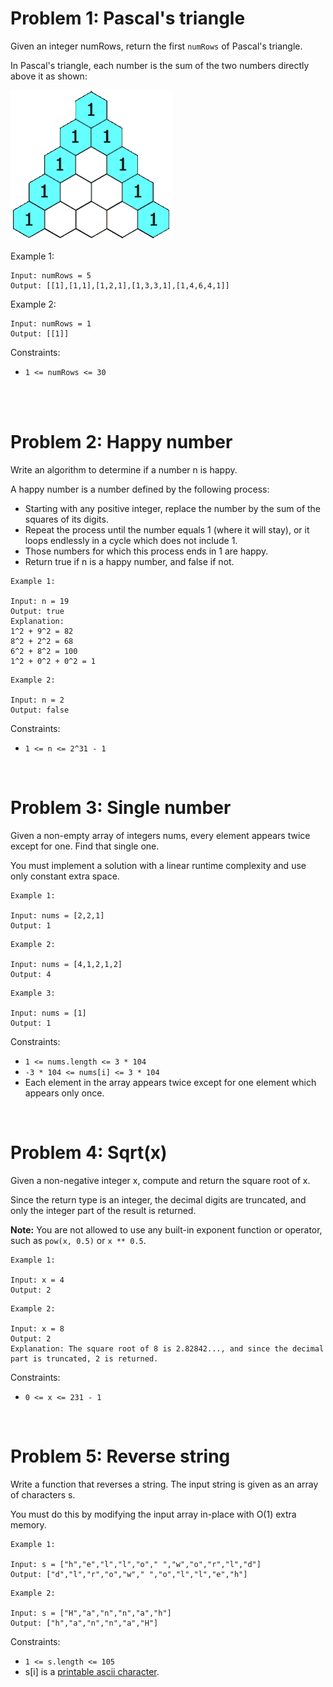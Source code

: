 # Problem 1: Pascal's triangle

Given an integer numRows, return the first `numRows` of Pascal's triangle.

In Pascal's triangle, each number is the sum of the two numbers directly above it as shown:

![assets/PascalTriangle.gif](https://github.com/0xd1r/Hacktoberfest22/blob/bd49abfbaca181d92601aa9e6ea6fa2440a8d761/assets/PascalTriangle.gif)

Example 1:

```
Input: numRows = 5
Output: [[1],[1,1],[1,2,1],[1,3,3,1],[1,4,6,4,1]]
```

Example 2:

```
Input: numRows = 1
Output: [[1]]
```

Constraints:

- `1 <= numRows <= 30`
<br>
<br>


# Problem 2: Happy number

Write an algorithm to determine if a number n is happy.

A happy number is a number defined by the following process:

- Starting with any positive integer, replace the number by the sum of the squares of its digits.
- Repeat the process until the number equals 1 (where it will stay), or it loops endlessly in a cycle which does not include 1.
- Those numbers for which this process ends in 1 are happy.
- Return true if n is a happy number, and false if not.

```
Example 1:

Input: n = 19
Output: true
Explanation:
1^2 + 9^2 = 82
8^2 + 2^2 = 68
6^2 + 8^2 = 100
1^2 + 0^2 + 0^2 = 1
```

```
Example 2:

Input: n = 2
Output: false
```


Constraints:

- `1 <= n <= 2^31 - 1`

<br>

# Problem 3: Single number

Given a non-empty array of integers nums, every element appears twice except for one. Find that single one.

You must implement a solution with a linear runtime complexity and use only constant extra space.

```
Example 1:

Input: nums = [2,2,1]
Output: 1
```
```
Example 2:

Input: nums = [4,1,2,1,2]
Output: 4
```
```
Example 3:

Input: nums = [1]
Output: 1
```

Constraints:

- `1 <= nums.length <= 3 * 104`
- `-3 * 104 <= nums[i] <= 3 * 104`
- Each element in the array appears twice except for one element which appears only once.
<br>

# Problem 4: Sqrt(x)

Given a non-negative integer x, compute and return the square root of x.

Since the return type is an integer, the decimal digits are truncated, and only the integer part of the result is returned.

**Note:** You are not allowed to use any built-in exponent function or operator, such as `pow(x, 0.5)` or `x ** 0.5`.

```
Example 1:

Input: x = 4
Output: 2
```
```
Example 2:

Input: x = 8
Output: 2
Explanation: The square root of 8 is 2.82842..., and since the decimal part is truncated, 2 is returned.
```


Constraints:

- `0 <= x <= 231 - 1`
<br>

# Problem 5: Reverse string

Write a function that reverses a string. The input string is given as an array of characters s.

You must do this by modifying the input array in-place with O(1) extra memory.


```
Example 1:

Input: s = ["h","e","l","l","o"," ","w","o","r","l","d"]
Output: ["d","l","r","o","w"," ","o","l","l","e","h"]
```

```
Example 2:

Input: s = ["H","a","n","n","a","h"]
Output: ["h","a","n","n","a","H"]
```


Constraints:

- `1 <= s.length <= 105`
- s[i] is a [printable ascii character](https://en.wikipedia.org/wiki/ASCII#Printable_characters).
